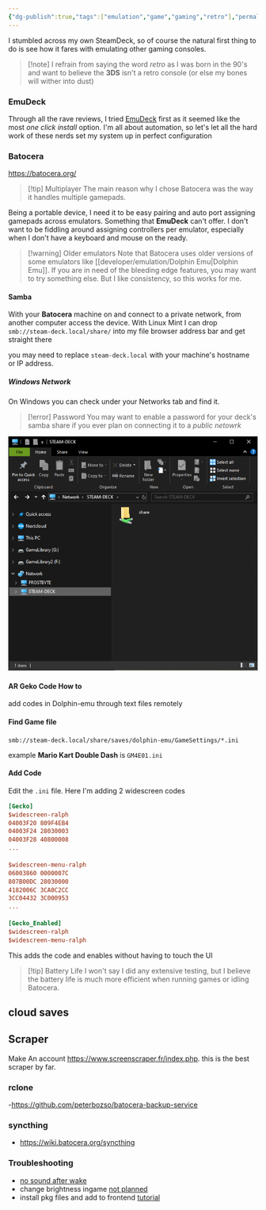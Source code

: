 ```yaml
---
{"dg-publish":true,"tags":["emulation","game","gaming","retro"],"permalink":"/developer/emulation/batocera-on-steam-deck/","dgPassFrontmatter":true}
---
```


I stumbled across my own SteamDeck, so of course the natural first thing to do is see how it fares with emulating other gaming consoles. 

> [!note] I refrain from saying the word *retro* as I was born in the 90's and want to believe the **3DS** isn't a retro console (or else my bones will wither into dust)

### EmuDeck
Through all the rave reviews, I tried [EmuDeck](https://www.emudeck.com/) first as it seemed like the most *one click install* option. I'm all about automation, so let's let all the hard work of these nerds set my system up in perfect configuration
### Batocera
https://batocera.org/

> [!tip] Multiplayer
> The main reason why I chose Batocera was the way it handles multiple gamepads. 

Being a portable device, I need it to be easy pairing and auto port assigning gamepads across emulators. Something that **EmuDeck** can't offer. I don't want to be fiddling around assigning controllers per emulator, especially when I don't have a keyboard and mouse on the ready. 

>[!warning] Older emulators
>Note that Batocera uses older versions of some emulators like [[developer/emulation/Dolphin Emu\|Dolphin Emu]]. If you are in need of the bleeding edge features, you may want to try something else. But I like consistency, so this works for me. 
#### Samba  
With your **Batocera** machine on and connect to a private network, from another computer access the device. With Linux Mint I can drop `smb://steam-deck.local/share/` into my file browser address bar and get straight there  
  
you may need to replace `steam-deck.local` with your machine's hostname or IP address.  

##### Windows Network

On Windows you can check under your Networks tab and find it.

> [!error] Password
> You may want to enable a password for your deck's samba share if you ever plan on connecting it to a *public netowrk*

![attachments/Pasted image 20241125221410.png](/img/user/attachments/Pasted%20image%2020241125221410.png)
#### AR Geko Code How to  
add codes in Dolphin-emu through text files remotely  
#### Find Game file  
`smb://steam-deck.local/share/saves/dolphin-emu/GameSettings/*.ini`  
  
example **Mario Kart Double Dash** is `GM4E01.ini`  
#### Add Code  
Edit the `.ini` file. Here I'm adding 2 widescreen codes 

```ini  
[Gecko]  
$widescreen-ralph  
04003F20 809F4EB4  
04003F24 28030003  
04003F28 40800008  
...  
  
$widescreen-menu-ralph  
06003860 0000007C  
807B00DC 28030000  
4182006C 3CA0C2CC  
3CC04432 3C000953  
...  
  
[Gecko_Enabled]  
$widescreen-ralph  
$widescreen-menu-ralph  
```  
  
This adds the code and enables without having to touch the UI

> [!tip] Battery Life
> I won't say I did any extensive testing, but I believe the battery life is much more efficient when running games or idling Batocera.
> 
## cloud saves

## Scraper
Make An account https://www.screenscraper.fr/index.php. this is the best scraper by far.
### rclone
-https://github.com/peterbozso/batocera-backup-service
### syncthing
- https://wiki.batocera.org/syncthing
### Troubleshooting
- [no sound after wake](https://github.com/batocera-linux/batocera.linux/issues/12342)
- change brightness ingame [not planned](https://github.com/batocera-linux/batocera.linux/issues/8833)
- install pkg files and add to frontend [tutorial](https://wiki.batocera.org/systems:ps3)